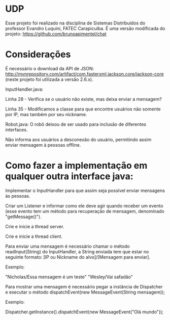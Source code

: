 # UDP

Esse projeto foi realizado na disciplina de Sistemas Distribuídos do professor Evandro Luquini, FATEC Carapicuíba. É uma versão modificada do projeto: https://github.com/brunoapimentel/chat

# Considerações

É necessário o download da API de JSON: http://mvnrepository.com/artifact/com.fasterxml.jackson.core/jackson-core
(neste projeto foi utilizada a versão 2.6.x).

InputHandler.java:

Linha 28 - Verifica se o usuário não existe, mas deixa enviar a mensagem?

Linha 35 - Modificamos a classe para que encontre usuários não somente por IP, mas também por seu nickname.

Robot.java: O robô deixou de ser usado para inclusão de diferentes interfaces.

Não informa aos usuários a desconexão do usuário, permitindo assim enviar mensagem à pessoas offline.

# Como fazer a implementação em qualquer outra interface java:

Implementar o InputHandler para que assim seja possível enviar mensagens às pessoas.

Criar um Listener e informar como ele deve agir quando receber um evento (esse evento tem um método para recuperação de mensagem, denominado "getMessage()").

Crie e inicie a thread server.

Crie e inicie a thread client.

Para enviar uma mensagem é necessário chamar o método readInput(String) do InputHandler, a String enviada tem que estar no seguinte formato: [IP ou Nickname do alvo]/[Mensagem para enviar].

Exemplo:

"Nicholas/Essa mensagem é um teste"
"Wesley/Vai safadão"

Para mostrar uma mensagem é necessário pegar a instância de Dispatcher e executar o método dispatchEvent(new MessageEvent(String mensagem));

Exemplo:

Dispatcher.getInstance().dispatchEvent(new MessageEvent("Olá mundo"));
